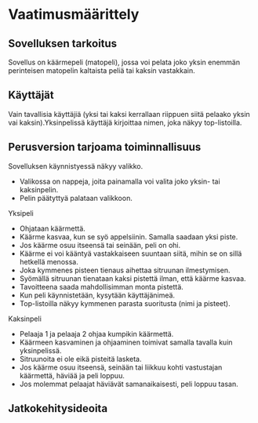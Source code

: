 # Vaatimusmäärittely

## Sovelluksen tarkoitus
Sovellus on käärmepeli (matopeli), jossa voi pelata joko yksin enemmän perinteisen matopelin kaltaista peliä tai kaksin vastakkain.

## Käyttäjät
Vain tavallisia käyttäjiä (yksi tai kaksi kerrallaan riippuen siitä pelaako yksin vai kaksin).Yksinpelissä käyttäjä kirjoittaa nimen, joka näkyy top-listoilla.

## Perusversion tarjoama toiminnallisuus

Sovelluksen käynnistyessä näkyy valikko.
- Valikossa on nappeja, joita painamalla voi valita joko yksin- tai kaksinpelin.
- Pelin päätyttyä palataan valikkoon.

Yksipeli
- Ohjataan käärmettä.
- Käärme kasvaa, kun se syö appelsiinin. Samalla saadaan yksi piste.
- Jos käärme osuu itseensä tai seinään, peli on ohi.
- Käärme ei voi kääntyä vastakkaiseen suuntaan siitä, mihin se on sillä hetkellä menossa.
- Joka kymmenes pisteen tienaus aihettaa sitruunan ilmestymisen.
- Syömällä sitruunan tienataan kaksi pistettä ilman, että käärme kasvaa.
- Tavoitteena saada mahdollisimman monta pistettä.
- Kun peli käynnistetään, kysytään käyttäjänimeä.
- Top-listoilla näkyy kymmenen parasta suoritusta (nimi ja pisteet).

Kaksinpeli
- Pelaaja 1 ja pelaaja 2 ohjaa kumpikin käärmettä.
- Käärmeen kasvaminen ja ohjaaminen toimivat samalla tavalla kuin yksinpelissä.
- Sitruunoita ei ole eikä pisteitä lasketa.
- Jos käärme osuu itseensä, seinään tai liikkuu kohti vastustajan käärmettä, häviää ja peli loppuu.
- Jos molemmat pelaajat häviävät samanaikaisesti, peli loppuu tasan.

## Jatkokehitysideoita
